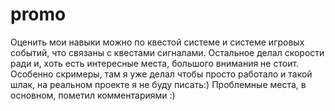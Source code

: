 # promo

Оценить мои навыки можно по квестой системе и системе игровых событий, что связаны с квестами сигналами. 
Остальное делал скорости ради и, хоть есть интересные места, большого внимания не стоит. Особенно скримеры, там я уже делал чтобы просто работало и такой шлак, на реальном проекте я не буду писать:)
Проблемные места, в основном, пометил комментариями :)


